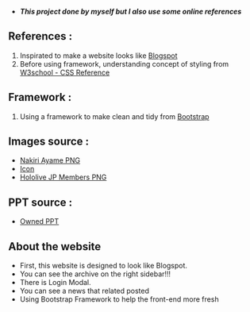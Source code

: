 * _**This project done by myself but I also use some online references**_

## **References :**
1. Inspirated to make a website looks like [Blogspot](https://www.blogger.com/about/?bpli=1)
3. Before using framework, understanding concept of styling from [W3school - CSS Reference](https://www.w3schools.com/cssref/default.asp)

## **Framework :**
1. Using a framework to make clean and tidy from [Bootstrap](https://getbootstrap.com/)

## **Images source :**
- [Nakiri Ayame PNG](https://hololive.hololivepro.com/wp-content/uploads/2021/10/%E7%99%BE%E9%AC%BC%E3%81%82%E3%82%84%E3%82%81_%E5%AE%B5%E3%81%AE%E4%BD%99%E3%80%81%E8%89%AF%E3%81%84%EF%BC%81_jk-1536x1536.png)
- [Icon](https://www.flaticon.com/premium-icon/man_4140037)
- [Hololive JP Members PNG](https://scontent.fkhh1-2.fna.fbcdn.net/v/t1.6435-9/69926594_115750249817905_3396160275945095168_n.jpg?_nc_cat=109&ccb=1-7&_nc_sid=e3f864&_nc_ohc=DQQzPg8tyuAAX8JiFf-&_nc_ht=scontent.fkhh1-2.fna&oh=00_AT-47r5qUj1Kh2sWJd0ArxmA6D14Oypfs9i8SYEHsXusuQ&oe=62D18F3F)

## **PPT source :**
- [Owned PPT](https://onedrive.live.com/View.aspx?resid=EE10EDE023BB17A4!11247&wdSlideId=256&wdModeSwitchTime=1646364184448&authkey=!AE0KLSonFfuHJTg)

## **About the website**
* First, this website is designed to look like Blogspot.
* You can see the archive on the right sidebar!!! 
* There is Login Modal.
* You can see a news that related posted
* Using Bootstrap Framework to help the front-end more fresh
